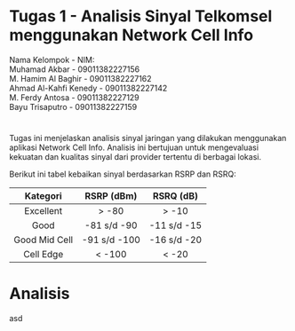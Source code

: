 # Tugas 1 - Analisis Sinyal Telkomsel menggunakan Network Cell Info

Nama Kelompok - NIM: <br>
Muhamad Akbar - 09011382227156 <br>
M. Hamim Al Baghir - 09011382227162 <br>
Ahmad Al-Kahfi Kenedy - 09011382227142 <br> 
M. Ferdy Antosa - 09011382227129 <br>
Bayu Trisaputro - 09011382227159
#

<a> Tugas ini menjelaskan analisis sinyal jaringan yang dilakukan menggunakan aplikasi Network Cell Info. 
Analisis ini bertujuan untuk mengevaluasi kekuatan dan kualitas sinyal dari provider tertentu di berbagai lokasi. </a>

<a> Berikut ini tabel kebaikan sinyal berdasarkan RSRP dan RSRQ: </a>
<br>

|    Kategori    |  RSRP (dBm)  |  RSRQ (dB)  |
|:--------------:|:------------:|:-----------:|
|    Excellent   |     > -80    |    > -10    |
|      Good      |  -81 s/d -90 | -11 s/d -15 |
| Good Mid Cell  | -91 s/d -100 | -16 s/d -20 |
| Cell Edge      | < -100       | < -20       |


# Analisis

asd
